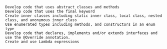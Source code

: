 
    Develop code that uses abstract classes and methods
    Develop code that uses the final keyword
    Create inner classes including static inner class, local class, nested class, and anonymous inner class
    Use enumerated types including methods, and constructors in an enum type
    Develop code that declares, implements and/or extends interfaces and use the @Override annotation.
    Create and use Lambda expressions
